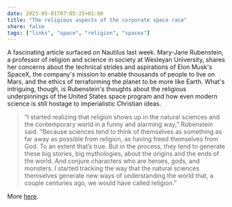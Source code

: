 ```yaml
---
date: 2023-05-01T07:05:25+01:00
title: "The religious aspects of the corporate space race"
share: false
tags: ["links", "space", "religion", "spacex"]
---
```

A fascinating article surfaced on Nautilus last week. Mary-Jane Rubenstein, a professor of religion and science in
society at Wesleyan University, shares her concerns about the technical strides and aspirations of Elon Musk's SpaceX,
the company's mission to enable thousands of people to live on Mars, and the ethics of terraforming the planet to be
more like Earth. What's intriguing, though, is Rubenstein's thoughts about the religious underpinnings of the United
States space program and how even modern science is still hostage to imperialistic Christian ideas.

> “I started realizing that religion shows up in the natural sciences and the contemporary world in a funny and alarming
> way,” Rubenstein said. “Because sciences tend to think of themselves as something as far away as possible from
> religion, as having freed themselves from God. To an extent that’s true. But in the process, they tend to generate
> these big stories, big mythologies, about the origins and the ends of the world. And conjure characters who are
> heroes, gods, and monsters. I started tracking the way that the natural sciences themselves generate new ways of
> understanding the world that, a couple centuries ago, we would have called religion.”

More [here](https://nautil.us/the-race-to-colonize-mars-perpetuates-a-dangerous-religion-298323/).

